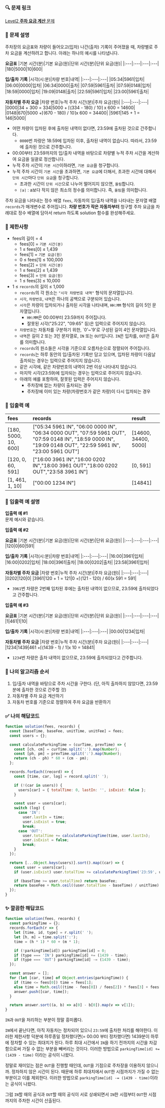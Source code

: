 ### 🔍 문제 링크
[Level2 **주차 요금 계산** 문제](https://school.programmers.co.kr/learn/courses/30/lessons/92341)

### 📘 문제 설명
주차장의 요금표와 차량이 들어오고(입차) 나간(출차) 기록이 주어졌을 때, 차량별로 주차 요금을 계산하려고 합니다. 아래는 하나의 예시를 나타냅니다.

**요금표**
|기본 시간(분)|기본 요금(원)|단위 시간(분)|단위 요금(원)|
|:---|:---|:---|:---|
|180|5000|10|600|

**입/출차 기록**
|시각(시:분)|차량 번호|내역|
|:---|:---|:---|
|05:34|5961|입차|
|06:00|0000|입차|
|06:34|0000|출차|
|07:59|5961|출차|
|07:59|0148|입차|
|18:59|0000|입차|
|19:09|0148|출차|
|22:59|5961|입차|
|23:00|5961|출차|

**자동차별 주차 요금**
|차량 번호|누적 주차 시간(분)|주차 요금(원)|
|:---|:---|:---|
|0000|34 + 300 = 334|5000 + ⌈(334 - 180) / 10⌉ x 600 = 14600|
|0148|670|5000 +⌈(670 - 180) / 10⌉x 600 = 34400|
|5961|145 + 1 = 146|5000|

- 어떤 차량이 입차된 후에 출차된 내역이 없다면, 23:59에 출차된 것으로 간주합니다.
  - `0000`번 차량은 18:59에 입차된 이후, 출차된 내역이 없습니다. 따라서, 23:59에 출차된 것으로 간주합니다.
- 00:00부터 23:59까지의 입/출차 내역을 바탕으로 차량별 누적 주차 시간을 계산하여 요금을 일괄로 정산합니다.
- 누적 주차 시간이 `기본 시간`이하라면, `기본 요금`을 청구합니다.
- 누적 주차 시간이 `기본 시간`을 초과하면, `기본 요금`에 더해서, 초과한 시간에 대해서 `단위 시간`마다 `단위 요금`을 청구합니다.
  - 초과한 시간이 `단위 시간`으로 나누어 떨어지지 않으면, `올림`합니다.
  - `⌈a⌉` : a보다 작지 않은 최소의 정수를 의미합니다. 즉, `올림`을 의미합니다.

주차 요금을 나타내는 정수 배열 `fees`, 자동차의 입/출차 내역을 나타내는 문자열 배열 `records`가 매개변수로 주어집니다. **차량 번호가 작은 자동차부터** 청구할 주차 요금을 차례대로 정수 배열에 담아서 return 하도록 solution 함수를 완성해주세요.

### 📕 제한사항
- fees의 길이 = 4
  - fees[0] = `기본 시간(분)`
  - 1 ≤ fees[0] ≤ 1,439
  - fees[1] = `기본 요금(원)`
  - 0 ≤ fees[1] ≤ 100,000
  - fees[2] = `단위 시간(분)`
  - 1 ≤ fees[2] ≤ 1,439
  - fees[3] = `단위 요금(원)`
  - 1 ≤ fees[3] ≤ 10,000
- 1 ≤ `records`의 길이 ≤ 1,000
  - `records`의 각 원소는 `"시각 차량번호 내역"` 형식의 문자열입니다.
  - `시각`, `차량번호`, `내역`은 하나의 공백으로 구분되어 있습니다.
  - `시각`은 차량이 입차되거나 출차된 시각을 나타내며, `HH:MM` 형식의 길이 5인 문자열입니다.
    - `HH:MM`은 00:00부터 23:59까지 주어집니다.
    - 잘못된 시각("25:22", "09:65" 등)은 입력으로 주어지지 않습니다.
  - `차량번호`는 자동차를 구분하기 위한, `0'~'9'로 구성된 길이 4인 문자열입니다.
  - `내역`은 길이 2 또는 3인 문자열로, `IN` 또는 `OUT`입니다. `IN`은 입차를, `OUT`은 출차를 의미합니다.
  - `records`의 원소들은 시각을 기준으로 오름차순으로 정렬되어 주어집니다.
  - `records`는 하루 동안의 입/출차된 기록만 담고 있으며, 입차된 차량이 다음날 출차되는 경우는 입력으로 주어지지 않습니다.
  - 같은 시각에, 같은 차량번호의 내역이 2번 이상 나타내지 않습니다.
  - 마지막 시각(23:59)에 입차되는 경우는 입력으로 주어지지 않습니다.
  - 아래의 예를 포함하여, 잘못된 입력은 주어지지 않습니다.
    - 주차장에 없는 차량이 출차되는 경우
    - 주차장에 이미 있는 차량(차량번호가 같은 차량)이 다시 입차되는 경우

### 📙 입출력 예
|fees|records|result|
|:---|:---|:---|
|[180, 5000, 10, 600]|["05:34 5961 IN", "06:00 0000 IN", "06:34 0000 OUT", "07:59 5961 OUT", "07:59 0148 IN", "18:59 0000 IN", "19:09 0148 OUT", "22:59 5961 IN", "23:00 5961 OUT"]|[14600, 34400, 5000]|
|[120, 0, 60, 591]|["16:00 3961 IN","16:00 0202 IN","18:00 3961 OUT","18:00 0202 OUT","23:58 3961 IN"]|[0, 591]|
|[1, 461, 1, 10]|["00:00 1234 IN"]|[14841]|

### 📒 입출력 예 설명
**입출력 예 #1**  
문제 예시와 같습니다.

**입출력 예 #2**  

**요금표**
|기본 시간(분)|기본 요금(원)|단위 시간(분)|단위 요금(원)|
|:---|:---|:---|:---|
|120|0|60|591|
 
**입/출차 기록**
|시각(시:분)|차량 번호|내역|
|:---|:---|:---|
|16:00|3961|입차|
|16:00|0202|입차|
|18:00|3961|출차|
|18:00|0202|출차|
|23:58|3961|입차|
 

**자동차별 주차 요금**
|차량 번호|누적 주차 시간(분)|주차 요금(원)|
|:---|:---|:---|
|0202|120|0|
|3961|120 + 1 = 121|0 +⌈(121 - 120) / 60⌉x 591 = 591|

- `3961`번 차량은 2번째 입차된 후에는 출차된 내역이 없으므로, 23:59에 출차되었다고 간주합니다.
 

**입출력 예 #3**  

**요금표**
|기본 시간(분)|기본 요금(원)|단위 시간(분)|단위 요금(원)|
|:---|:---|:---|:---|
|1|461|1|10|
 

**입/출차 기록**
|시각(시:분)|차량 번호|내역|
|:---|:---|:---|
|00:00|1234|입차|

**자동차별 주차 요금**
|차량 번호|누적 주차 시간(분)|주차 요금(원)|
|:---|:---|:---|
|1234|1439|461 +⌈(1439 - 1) / 1⌉x 10 = 14841|

- `1234`번 차량은 출차 내역이 없으므로, 23:59에 출차되었다고 간주합니다.

### 📔 나의 알고리즘 순서
1) 입/출차 내역을 바탕으로 주차 시간을 구한다. (단, 아직 출차하지 않았다면, 23:59분에 출차한 것으로 간주할 것)
2) 자동차별 주차 요금 계산하기
3) 자동차 번호를 기준으로 정렬하여 주차 요금을 반환하기

### ✅ 나의 해답코드
```javascript
function solution(fees, records) {
  const [baseTime, baseFee, unitTime, unitFee] = fees;
  const users = {};

  const calculateParkingTime = (curTime, prevTime) => {
    const [ch, cm] = curTime.split(':').map(Number);
    const [ph, pm] = prevTime.split(':').map(Number);
    return (ch - ph) * 60 + (cm - pm);
  };

  records.forEach((record) => {
    const [time, car, log] = record.split(' ');

    if (!(car in users)) {
      users[car] = { totalTime: 0, lastIn: '', isExist: false };
    }

    const user = users[car];
    switch (log) {
      case 'IN':
        user.lastIn = time;
        user.isExist = true;
        break;
      case 'OUT':
        user.totalTime += calculateParkingTime(time, user.lastIn);
        user.isExist = false;
        break;
    }
  });

  return [...Object.keys(users)].sort().map((car) => {
    const user = users[car];
    if (user.isExist) user.totalTime += calculateParkingTime('23:59', user.lastIn);

    if (baseTime >= user.totalTime) return baseFee;
    return baseFee + Math.ceil((user.totalTime - baseTime) / unitTime) * unitFee;
  });
}

```

### ✨ 깔끔한 해답코드
```javascript
function solution(fees, records) {
  const parkingTime = {};
  records.forEach(r => {
    let [time, id, type] = r.split(' ');
    let [h, m] = time.split(':');
    time = (h * 1) * 60 + (m * 1);

    if (!parkingTime[id]) parkingTime[id] = 0;
    if (type === 'IN') parkingTime[id] += (1439 - time);
    if (type === 'OUT') parkingTime[id] -= (1439 - time);
  });

  const answer = [];
  for (let [car, time] of Object.entries(parkingTime)) {
    if (time <= fees[0]) time = fees[1];
    else time = Math.ceil((time - fees[0]) / fees[2]) * fees[3] + fees[1]
    answer.push([car, time]);
  }

  return answer.sort((a, b) => a[0] - b[0]).map(v => v[1]);
}
```

`IN`과 `OUT`을 처리하는 부분이 정말 흥미롭다. 

`IN`에서 끝난다면, 아직 자동차는 정차되어 있으니 `23:59`에 출차한 처리를 해야한다. 이러한 제한사항 덕분에 하루종일 정차했다면(= 00:00 부터 정차했다면) 1439분이 하루에 정차할 수 있는 최대치가 된다. 하루 최대 시간에서 `IN`을 하기 전까지의 시간을 차감함으로써 가질 수 없는 부분을 빼버리는 것이다. 이러한 방법으로 `parkingTime[id] += (1439 - time)` 이라는 공식이 나왔다.

정말로 재미있는 점은 `OUT`을 진행할 때인데, `OUT`을 기점으로 주차장을 이용하지 않으니까. 정차하지 않은 시간이 된다. 때문에 하루 최대치에서 `OUT`한 시점까지가 가질 수 없는 부분이고 이를 제외한다. 이러한 방법으로 `parkingTime[id] -= (1439 - time)`이라는 공식이 나왔다.

그럼 `IN`할 때의 공식과 `OUT`할 때의 공식이 서로 상쇄되면서 `IN`한 시점부터 `OUT`한 시점까지의 주차한 시간이 산출된다. 